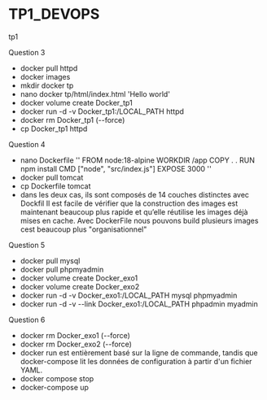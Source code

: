 # TP1_DEVOPS
tp1

Question 3

- docker pull httpd
- docker images
- mkdir docker tp 
- nano docker tp/html/index.html
'Hello world'
- docker volume create Docker_tp1
- docker run -d -v Docker_tp1:/LOCAL_PATH httpd
- docker rm Docker_tp1 (--force)
- cp Docker_tp1 httpd

Question 4 
- nano Dockerfile
''
FROM node:18-alpine
WORKDIR /app
COPY .  .
RUN npm install
CMD ["node", "src/index.js"]
EXPOSE 3000
''
- docker pull tomcat
- cp  Dockerfile tomcat
- dans les deux cas, ils sont composés de 14 couches distinctes avec Dockfil Il est facile de vérifier que la construction des images est maintenant beaucoup plus rapide et qu’elle réutilise les images déjà mises en cache.
Avec DockerFile nous pouvons build plusieurs images cest beaucoup plus "organisationnel"


Question 5 
- docker pull mysql
- docker pull phpmyadmin
- docker volume create Docker_exo1
- docker volume create Docker_exo2
- docker run -d -v Docker_exo1:/LOCAL_PATH mysql phpmyadmin
- docker run -d -v --link Docker_exo1:/LOCAL_PATH phpadmin myadmin 

Question 6 
- docker rm Docker_exo1 (--force)
- docker rm Docker_exo2 (--force)
- docker run est entièrement basé sur la ligne de commande, tandis que docker-compose lit les données de configuration à partir d'un fichier YAML.
- docker compose stop
- docker-compose up
